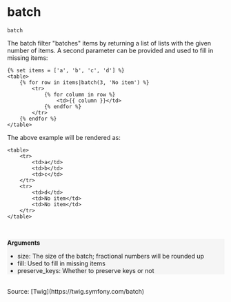 # batch

`batch`

The batch filter "batches" items by returning a list of lists with the given number of items. A second parameter can be
provided and used to fill in missing items:

```
{% set items = ['a', 'b', 'c', 'd'] %}
<table>
    {% for row in items|batch(3, 'No item') %}
        <tr>
            {% for column in row %}
                <td>{{ column }}</td>
            {% endfor %}
        </tr>
    {% endfor %}
</table>
```

The above example will be rendered as:

```
<table>
    <tr>
        <td>a</td>
        <td>b</td>
        <td>c</td>
    </tr>
    <tr>
        <td>d</td>
        <td>No item</td>
        <td>No item</td>
    </tr>
</table>
```
<br>
<div style="background-color: #f5f5f5;">
<p><strong>Arguments</strong></p>

<ul>
<li>size: The size of the batch; fractional numbers will be rounded up</li>
<li>fill: Used to fill in missing items</li>
<li>preserve_keys: Whether to preserve keys or not</li>
</ul>
</div>
<br>
Source: [Twig](https://twig.symfony.com/batch)